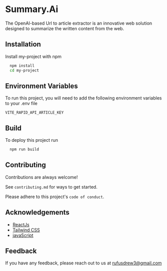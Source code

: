 
# Summary.Ai

The OpenAI-based Url to article extractor is an innovative web solution designed to summarize the written content from the web.


## Installation

Install my-project with npm

```bash
  npm install 
  cd my-project
```
    
## Environment Variables

To run this project, you will need to add the following environment variables to your .env file

`VITE_RAPID_API_ARTICLE_KEY`



## Build

To deploy this project run

```bash
  npm run build
```


## Contributing

Contributions are always welcome!

See `contributing.md` for ways to get started.

Please adhere to this project's `code of conduct`.


## Acknowledgements

 - [ReactJs](https://react.dev/)
 - [Tailwind CSS](https://tailwindcss.com/)
 - [javaScript](https://developer.mozilla.org/en-US/docs/Web/JavaScript)


## Feedback

If you have any feedback, please reach out to us at rufusdrew3@gmail.com

